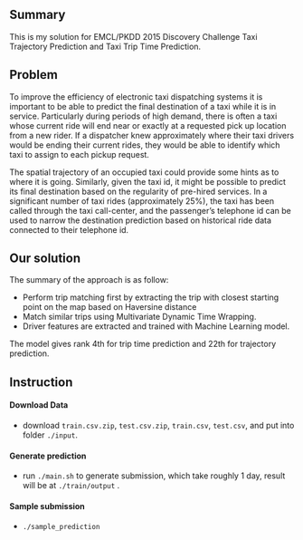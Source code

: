 ## Summary
This is my solution for EMCL/PKDD 2015 Discovery Challenge Taxi Trajectory Prediction and Taxi Trip Time Prediction.

## Problem
To improve the efficiency of electronic taxi dispatching systems it is important to be able to predict the final destination of a taxi while it is in service. Particularly during periods of high demand, there is often a taxi whose current ride will end near or exactly at a requested pick up location from a new rider. If a dispatcher knew approximately where their taxi drivers would be ending their current rides, they would be able to identify which taxi to assign to each pickup request.

The spatial trajectory of an occupied taxi could provide some hints as to where it is going. Similarly, given the taxi id, it might be possible to predict its final destination based on the regularity of pre-hired services. In a significant number of taxi rides (approximately 25%), the taxi has been called through the taxi call-center, and the passenger’s telephone id can be used to narrow the destination prediction based on historical ride data connected to their telephone id.

## Our solution
The summary of the approach is as follow:

* Perform trip matching first by extracting the trip with closest starting point on the map based on Haversine distance
* Match similar trips using Multivariate Dynamic Time Wrapping.
* Driver features are extracted and trained with Machine Learning model.

The model gives rank 4th for trip time prediction and 22th for trajectory prediction.

## Instruction
#### Download Data
* download `train.csv.zip`, `test.csv.zip`, `train.csv`, `test.csv`, and put into folder `./input`.

#### Generate prediction
* run `./main.sh` to generate submission, which take roughly 1 day, result will be at `./train/output` .

#### Sample submission
* `./sample_prediction`

